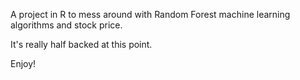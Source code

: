 A project in R to mess around with Random Forest machine learning algorithms and stock price.

It's really half backed at this point.

Enjoy!
